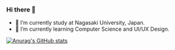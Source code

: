 ### Hi there 👋
- 🔭 I’m currently study at Nagasaki University, Japan. 
- 🌱 I’m currently learning Computer Science and UI/UX Design.

[![Anurag's GitHub stats](https://github-readme-stats.vercel.app/api?username=ut42univ&count_private=true&show_icons=true)](https://github.com/anuraghazra/github-readme-stats)

<!--
**ut42univ/ut42univ** is a ✨ _special_ ✨ repository because its `README.md` (this file) appears on your GitHub profile.

Here are some ideas to get you started:


- 👯 I’m looking to collaborate on ...
- 🤔 I’m looking for help with ...
- 💬 Ask me about ...
- 📫 How to reach me: ...
- 😄 Pronouns: ...
- ⚡ Fun fact: ...
-->
